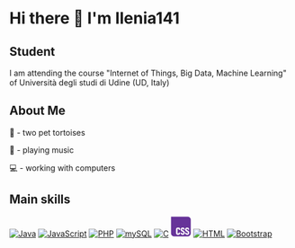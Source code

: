 # Hi there 👋 I'm Ilenia141

## Student

I am attending the course "Internet of Things, Big Data, Machine Learning" of Università degli studi di Udine (UD, Italy)

## About Me

🐢 - two pet tortoises

🎸 - playing music

💻 - working with computers

## Main skills

<a href="https://www.oracle.com/java/" target="_blank" rel="noreferrer" title="Java"><img src="https://raw.githubusercontent.com/danielcranney/profileme-dev/main/public/icons/skills/java-colored.svg" width="36" height="36" alt="Java" /></a>
<a href="https://www.javascript.com/" target="_blank" title="JavaScript"><img src="https://raw.githubusercontent.com/danielcranney/profileme-dev/main/public/icons/skills/javascript-colored.svg" width="36" height="36" alt="JavaScript"/></a>
<a href="https://www.php.net/" target="_blank" title="PHP"><img src="https://raw.githubusercontent.com/danielcranney/profileme-dev/main/public/icons/skills/php-colored.svg" width="36" height="36" alt="PHP"/></a>
<a href="https://www.mysql.com/" target="_blank" title="mySQL"><img src="https://raw.githubusercontent.com/danielcranney/profileme-dev/main/public/icons/skills/mysql-colored.svg" width="36" height="36" alt="mySQL"/></a>
<a href="https://en.wikipedia.org/wiki/C_(programming_language)" target="_blank" title="C"><img src="https://raw.githubusercontent.com/danielcranney/profileme-dev/main/public/icons/skills/c-colored.svg" width="36" height="36" alt="C"/></a>
<a href="https://en.wikipedia.org/wiki/CSS" target="_blank" title="CSS"><img src="https://raw.githubusercontent.com/danielcranney/profileme-dev/main/public/icons/skills/css3-colored.svg" width="36" height="36" alt="CSS"/></a>
<a href="https://en.wikipedia.org/wiki/HTML" target="_blank" title="HTML"><img src="https://raw.githubusercontent.com/danielcranney/profileme-dev/main/public/icons/skills/html5-colored.svg" width="36" height="36" alt="HTML"/></a>
<a href="https://getbootstrap.com/" target="_blank" title="Bootstrap"><img src="https://raw.githubusercontent.com/danielcranney/profileme-dev/main/public/icons/skills/bootstrap-colored.svg" width="36" height="36" alt="Bootstrap"/></a>

